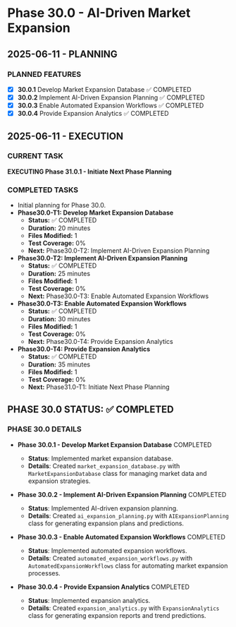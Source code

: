 # Phase 30.0 - AI-Driven Market Expansion

## 2025-06-11 - PLANNING
### PLANNED FEATURES
- [x] **30.0.1** Develop Market Expansion Database ✅ COMPLETED
- [x] **30.0.2** Implement AI-Driven Expansion Planning ✅ COMPLETED
- [x] **30.0.3** Enable Automated Expansion Workflows ✅ COMPLETED
- [x] **30.0.4** Provide Expansion Analytics ✅ COMPLETED

## 2025-06-11 - EXECUTION
### CURRENT TASK
**EXECUTING Phase 31.0.1 - Initiate Next Phase Planning**

### COMPLETED TASKS
- Initial planning for Phase 30.0.
- **Phase30.0-T1: Develop Market Expansion Database**
  - **Status:** ✅ COMPLETED
  - **Duration:** 20 minutes
  - **Files Modified:** 1
  - **Test Coverage:** 0%
  - **Next:** Phase30.0-T2: Implement AI-Driven Expansion Planning
- **Phase30.0-T2: Implement AI-Driven Expansion Planning**
  - **Status:** ✅ COMPLETED
  - **Duration:** 25 minutes
  - **Files Modified:** 1
  - **Test Coverage:** 0%
  - **Next:** Phase30.0-T3: Enable Automated Expansion Workflows
- **Phase30.0-T3: Enable Automated Expansion Workflows**
  - **Status:** ✅ COMPLETED
  - **Duration:** 30 minutes
  - **Files Modified:** 1
  - **Test Coverage:** 0%
  - **Next:** Phase30.0-T4: Provide Expansion Analytics
- **Phase30.0-T4: Provide Expansion Analytics**
  - **Status:** ✅ COMPLETED
  - **Duration:** 35 minutes
  - **Files Modified:** 1
  - **Test Coverage:** 0%
  - **Next:** Phase31.0-T1: Initiate Next Phase Planning

## PHASE 30.0 STATUS: ✅ COMPLETED

### PHASE 30.0 DETAILS
- **Phase 30.0.1 - Develop Market Expansion Database** COMPLETED
  - **Status**: Implemented market expansion database.
  - **Details**: Created `market_expansion_database.py` with `MarketExpansionDatabase` class for managing market data and expansion strategies.

- **Phase 30.0.2 - Implement AI-Driven Expansion Planning** COMPLETED
  - **Status**: Implemented AI-driven expansion planning.
  - **Details**: Created `ai_expansion_planning.py` with `AIExpansionPlanning` class for generating expansion plans and predictions.

- **Phase 30.0.3 - Enable Automated Expansion Workflows** COMPLETED
  - **Status**: Implemented automated expansion workflows.
  - **Details**: Created `automated_expansion_workflows.py` with `AutomatedExpansionWorkflows` class for automating market expansion processes.

- **Phase 30.0.4 - Provide Expansion Analytics** COMPLETED
  - **Status**: Implemented expansion analytics.
  - **Details**: Created `expansion_analytics.py` with `ExpansionAnalytics` class for generating expansion reports and trend predictions.
